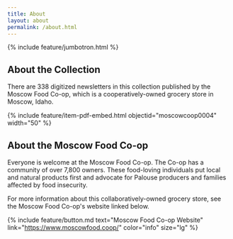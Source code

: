 ```yaml
---
title: About
layout: about
permalink: /about.html
---
```

{% include feature/jumbotron.html %} 

## About the Collection

There are 338 digitized newsletters in this collection published by the Moscow Food Co-op, which is a cooperatively-owned grocery store in Moscow, Idaho. 

{% include feature/item-pdf-embed.html objectid="moscowcoop0004" width="50" %}

## About the Moscow Food Co-op

Everyone is welcome at the Moscow Food Co-op. The Co-op has a community of over 7,800 owners. These food-loving individuals put local and natural products first and advocate for Palouse producers and families affected by food insecurity. 

For more information about this collaboratively-owned grocery store, see the Moscow Food Co-op's website linked below. 

{% include feature/button.md text="Moscow Food Co-op Website" link="https://www.moscowfood.coop/" color="info" size="lg" %}


<div class="clearfix"></div>

